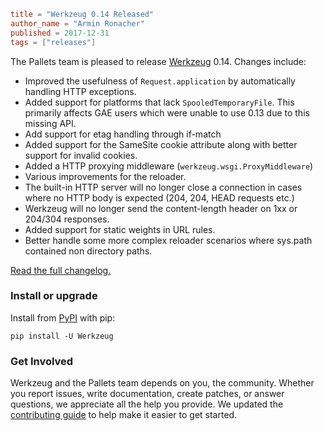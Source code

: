 ~~~~toml
title = "Werkzeug 0.14 Released"
author_name = "Armin Ronacher"
published = 2017-12-31
tags = ["releases"]
~~~~

The Pallets team is pleased to release [Werkzeug](https://werkzeug.palletsprojects.com)
0.14. Changes include:

- Improved the usefulness of `Request.application` by automatically handling HTTP
  exceptions.
- Added support for platforms that lack `SpooledTemporaryFile`. This primarily affects
  GAE users which were unable to use 0.13 due to this missing API.
- Add support for etag handling through if-match
- Added support for the SameSite cookie attribute along with better support for invalid
  cookies.
- Added a HTTP proxying middleware (`werkzeug.wsgi.ProxyMiddleware`)
- Various improvements for the reloader.
- The built-in HTTP server will no longer close a connection in cases
  where no HTTP body is expected (204, 204, HEAD requests etc.)
- Werkzeug will no longer send the content-length header on 1xx or
  204/304 responses.
- Added support for static weights in URL rules.
- Better handle some more complex reloader scenarios where sys.path
  contained non directory paths.

[Read the full changelog.](https://werkzeug.palletsprojects.com/page/changes/#version-0-14)

### Install or upgrade

Install from [PyPI](https://pypi.org/project/Werkzeug/0.14/) with pip:

```
pip install -U Werkzeug
```

### Get Involved

Werkzeug and the Pallets team depends on you, the community. Whether you report issues,
write documentation, create patches, or answer questions, we appreciate all the help you
provide. We updated
the [contributing guide](https://github.com/pallets/werkzeug/blob/master/CONTRIBUTING.rst)
to help make it easier to get started.
